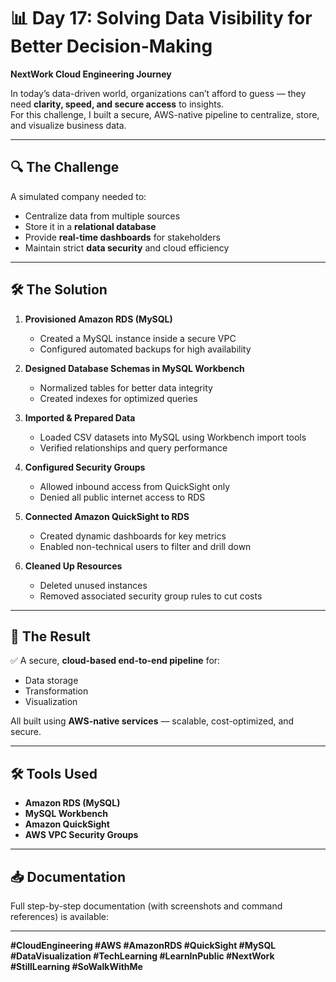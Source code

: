   # 📊 Day 17: Solving Data Visibility for Better Decision-Making
**NextWork Cloud Engineering Journey**

In today’s data-driven world, organizations can’t afford to guess — they need **clarity, speed, and secure access** to insights.  
For this challenge, I built a secure, AWS-native pipeline to centralize, store, and visualize business data.

---

## 🔍 The Challenge
A simulated company needed to:
- Centralize data from multiple sources
- Store it in a **relational database**
- Provide **real-time dashboards** for stakeholders
- Maintain strict **data security** and cloud efficiency

---

## 🛠️ The Solution
1. **Provisioned Amazon RDS (MySQL)**  
   - Created a MySQL instance inside a secure VPC  
   - Configured automated backups for high availability  

2. **Designed Database Schemas in MySQL Workbench**  
   - Normalized tables for better data integrity  
   - Created indexes for optimized queries  

3. **Imported & Prepared Data**  
   - Loaded CSV datasets into MySQL using Workbench import tools  
   - Verified relationships and query performance  

4. **Configured Security Groups**  
   - Allowed inbound access from QuickSight only  
   - Denied all public internet access to RDS  

5. **Connected Amazon QuickSight to RDS**  
   - Created dynamic dashboards for key metrics  
   - Enabled non-technical users to filter and drill down  

6. **Cleaned Up Resources**  
   - Deleted unused instances  
   - Removed associated security group rules to cut costs  

---

## 🔐 The Result
✅ A secure, **cloud-based end-to-end pipeline** for:
- Data storage
- Transformation
- Visualization  

All built using **AWS-native services** — scalable, cost-optimized, and secure.

---

## 🛠 Tools Used
- **Amazon RDS (MySQL)**
- **MySQL Workbench**
- **Amazon QuickSight**
- **AWS VPC Security Groups**

---

## 📥 Documentation
Full step-by-step documentation (with screenshots and command references) is available:  
 
---

**#CloudEngineering #AWS #AmazonRDS #QuickSight #MySQL #DataVisualization #TechLearning #LearnInPublic #NextWork #StillLearning #SoWalkWithMe**
